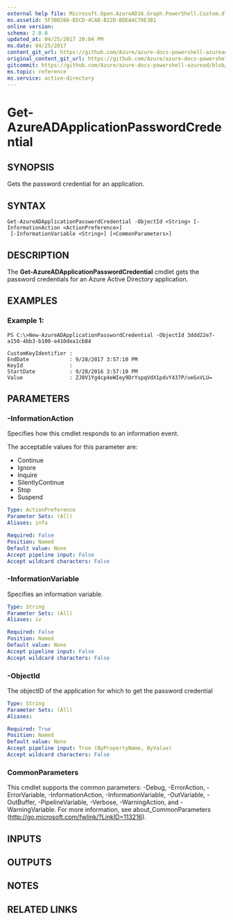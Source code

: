 ```yaml
---
external help file: Microsoft.Open.AzureAD16.Graph.PowerShell.Custom.dll-Help.xml
ms.assetid: 5F3B0266-B5CD-4CAB-B22D-BDEA4C78E3B1
online version:
schema: 2.0.0
updated_at: 04/25/2017 20:04 PM
ms.date: 04/25/2017
content_git_url: https://github.com/Azure/azure-docs-powershell-azuread/blob/VinceSmith-patch-6/Azure%20AD%20Cmdlets/AzureAD/v2preview/Get-AzureADApplicationPasswordCredential.md
original_content_git_url: https://github.com/Azure/azure-docs-powershell-azuread/blob/VinceSmith-patch-6/Azure%20AD%20Cmdlets/AzureAD/v2preview/Get-AzureADApplicationPasswordCredential.md
gitcommit: https://github.com/Azure/azure-docs-powershell-azuread/blob/c5cc449ee6e2b805fc85a9e05130b06b10899f67
ms.topic: reference
ms.service: active-directory
---
```


# Get-AzureADApplicationPasswordCredential

## SYNOPSIS
Gets the password credential for an application.

## SYNTAX

```
Get-AzureADApplicationPasswordCredential -ObjectId <String> [-InformationAction <ActionPreference>]
 [-InformationVariable <String>] [<CommonParameters>]
```

## DESCRIPTION
The **Get-AzureADApplicationPasswordCredential** cmdlet gets the password credentials for an Azure Active Directory application.

## EXAMPLES

### Example 1:
```
PS C:\>New-AzureADApplicationPasswordCredential -ObjectId 3ddd22e7-a150-4bb3-b100-e410dea1cb84

CustomKeyIdentifier :
EndDate             : 9/28/2017 3:57:10 PM
KeyId               :
StartDate           : 9/28/2016 3:57:10 PM
Value               : ZJ0V1Yg4cp4eWIey9DrYspqVdX1pdvY437P/ueGxVLU=
```

## PARAMETERS

### -InformationAction
Specifies how this cmdlet responds to an information event.

The acceptable values for this parameter are:

- Continue
- Ignore
- Inquire
- SilentlyContinue
- Stop
- Suspend

```yaml
Type: ActionPreference
Parameter Sets: (All)
Aliases: infa

Required: False
Position: Named
Default value: None
Accept pipeline input: False
Accept wildcard characters: False
```

### -InformationVariable
Specifies an information variable.

```yaml
Type: String
Parameter Sets: (All)
Aliases: iv

Required: False
Position: Named
Default value: None
Accept pipeline input: False
Accept wildcard characters: False
```

### -ObjectId
The objectID of the application for which to get the password credential

```yaml
Type: String
Parameter Sets: (All)
Aliases: 

Required: True
Position: Named
Default value: None
Accept pipeline input: True (ByPropertyName, ByValue)
Accept wildcard characters: False
```

### CommonParameters
This cmdlet supports the common parameters: -Debug, -ErrorAction, -ErrorVariable, -InformationAction, -InformationVariable, -OutVariable, -OutBuffer, -PipelineVariable, -Verbose, -WarningAction, and -WarningVariable. For more information, see about_CommonParameters (http://go.microsoft.com/fwlink/?LinkID=113216).

## INPUTS

## OUTPUTS

## NOTES

## RELATED LINKS

